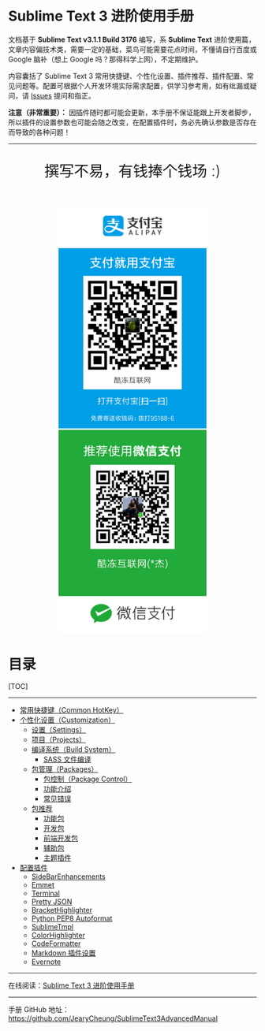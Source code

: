 # Sublime Text 3 进阶使用手册

文档基于 **Sublime Text v3.1.1 Build 3176** 编写，系 **Sublime Text** 进阶使用篇，文章内容偏技术类，需要一定的基础，菜鸟可能需要花点时间，不懂请自行百度或 Google 脑补（想上 Google 吗？那得科学上网），不定期维护。

内容囊括了 Sublime Text 3 常用快捷键、个性化设置、插件推荐、插件配置、常见问题等。配置可根据个人开发环境实际需求配置，供学习参考用，如有纰漏或疑问，请 [Issues](/issues) 提问和指正。

**注意（非常重要）：** 因插件随时都可能会更新，本手册不保证能跟上开发者脚步，所以插件的设置参数也可能会随之改变，在配置插件时，务必先确认参数是否存在而导致的各种问题！

---

<p style="font-size: 30px; font-weight: 300; text-align: center;">撰写不易，有钱捧个钱场 :)</p>
<br>
<div align="center">
    <img src="img/Alipay.jpg" alt="支付宝支付" width="300">
    <img src="img/WeChatPay.jpg" alt="微信支付" width="300">
</div>

# 目录

<!-- GitHub 不支持 TOC 标签，所以智能自建一个目录 -->

[TOC]

---

* [常用快捷键（Common HotKey）](#常用快捷键common-hotkey)
* [个性化设置（Customization）](#个性化设置customization)
    * [设置（Settings）](#设置settings)
    * [项目（Projects）](#项目projects)
    * [编译系统（Build System）](#编译系统build-system)
        * [SASS 文件编译](#sass-文件编译)
    * [包管理（Packages）](包管理packages)
        * [包控制（Package Control）](#包控制package-control)
        * [功能介绍](#功能介绍)
        * [常见错误](#常见错误)
    * [包推荐](#包推荐)
        * [功能包](#功能包)
        * [开发包](#开发包)
        * [前端开发包](#前端开发包)
        * [辅助包](#辅助包)
        * [主题插件](#主题插件)
* [配置插件](#配置插件)
    * [SideBarEnhancements](#sidebarenhancements)
    * [Emmet](#emmet)
    * [Terminal](#terminal)
    * [Pretty JSON](#pretty-json)
    * [BracketHighlighter](#brackethighlighter)
    * [Python PEP8 Autoformat](#python-pep8-autoformat)
    * [SublimeTmpl](#sublimetmpl)
    * [ColorHighlighter](#colorhighlighter)
    * [CodeFormatter](#codeformatter)
    * [Markdown 插件设置](#markdown-插件设置)
    * [Evernote](#evernote)

---

在线阅读：<a href="/Sublime Text 3 进阶使用手册.md">Sublime Text 3 进阶使用手册</a>

---

手册 GitHub 地址：<a href="https://github.com/JearyCheung/SublimeText3AdvancedManual">https://github.com/JearyCheung/SublimeText3AdvancedManual</a>